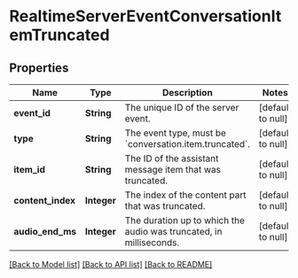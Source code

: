 # RealtimeServerEventConversationItemTruncated
## Properties

| Name | Type | Description | Notes |
|------------ | ------------- | ------------- | -------------|
| **event\_id** | **String** | The unique ID of the server event. | [default to null] |
| **type** | **String** | The event type, must be &#x60;conversation.item.truncated&#x60;. | [default to null] |
| **item\_id** | **String** | The ID of the assistant message item that was truncated. | [default to null] |
| **content\_index** | **Integer** | The index of the content part that was truncated. | [default to null] |
| **audio\_end\_ms** | **Integer** | The duration up to which the audio was truncated, in milliseconds.  | [default to null] |

[[Back to Model list]](../README.md#documentation-for-models) [[Back to API list]](../README.md#documentation-for-api-endpoints) [[Back to README]](../README.md)

